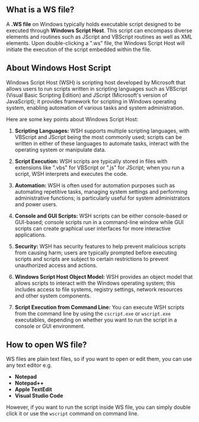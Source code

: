 ## What is a WS file?

A **.WS file** on Windows typically holds executable script designed to be executed through **Windows Script Host**. This script can encompass diverse elements and routines such as JScript and VBScript routines as well as XML elements. Upon double-clicking a ".ws" file, the Windows Script Host will initiate the execution of the script embedded within the file.

## About Windows Host Script

Windows Script Host (WSH) is scripting host developed by Microsoft that allows users to run scripts written in scripting languages such as VBScript (Visual Basic Scripting Edition) and JScript (Microsoft's version of JavaScript); it provides framework for scripting in Windows operating system, enabling automation of various tasks and system administration.

Here are some key points about Windows Script Host:

1.  **Scripting Languages:** WSH supports multiple scripting languages, with VBScript and JScript being the most commonly used; scripts can be written in either of these languages to automate tasks, interact with the operating system or manipulate data.
    
2.  **Script Execution:** WSH scripts are typically stored in files with extensions like ".vbs" for VBScript or ".js" for JScript; when you run a script, WSH interprets and executes the code.
    
3.  **Automation:** WSH is often used for automation purposes such as automating repetitive tasks, managing system settings and performing administrative functions; is particularly useful for system administrators and power users.
    
4.  **Console and GUI Scripts:** WSH scripts can be either console-based or GUI-based; console scripts run in a command-line window while GUI scripts can create graphical user interfaces for more interactive applications.
    
5.  **Security:** WSH has security features to help prevent malicious scripts from causing harm; users are typically prompted before executing scripts and scripts are subject to certain restrictions to prevent unauthorized access and actions.
    
6.  **Windows Script Host Object Model:** WSH provides an object model that allows scripts to interact with the Windows operating system; this includes access to file systems, registry settings, network resources and other system components.
    
7.  **Script Execution from Command Line:** You can execute WSH scripts from the command line by using the `cscript.exe` or `wscript.exe` executables, depending on whether you want to run the script in a console or GUI environment.

## How to open WS file?

WS files are plain text files, so if you want to open or edit them, you can use any text editor e.g.

- **Notepad**
- **Notepad++**
- **Apple TextEdit**
- **Visual Studio Code**

However, if you want to run the script inside WS file, you can simply double click it or use the `wscript` command on command line.



